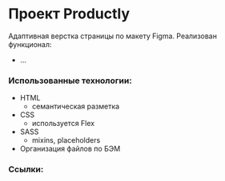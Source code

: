 # Проект Productly
Адаптивная верстка страницы по макету Figma.
Реализован функционал:
* ...

### Использованные технологии:
* HTML
    - семантическая разметка
* CSS 
  - используется Flex
* SASS
  - mixins, placeholders
* Организация файлов по БЭМ

### Ссылки:


